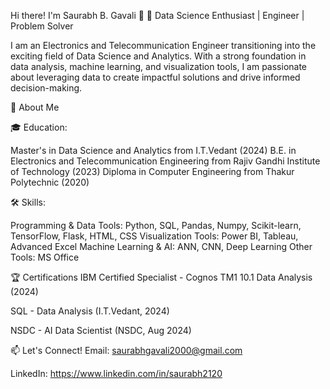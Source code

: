 Hi there! I'm Saurabh B. Gavali 👋
🚀 Data Science Enthusiast | Engineer | Problem Solver

I am an Electronics and Telecommunication Engineer transitioning into the exciting field of Data Science and Analytics. With a strong foundation in data analysis,
machine learning, and visualization tools, I am passionate about leveraging data to create impactful solutions and drive informed decision-making.

🌟 About Me 


🎓 Education:

Master's in Data Science and Analytics from I.T.Vedant (2024)
B.E. in Electronics and Telecommunication Engineering from Rajiv Gandhi Institute of Technology (2023)
Diploma in Computer Engineering from Thakur Polytechnic (2020)

🛠️ Skills:

Programming & Data Tools: Python, SQL, Pandas, Numpy, Scikit-learn, TensorFlow, Flask, HTML, CSS
Visualization Tools: Power BI, Tableau, Advanced Excel
Machine Learning & AI: ANN, CNN, Deep Learning
Other Tools: MS Office

🏆 Certifications
IBM Certified Specialist - Cognos TM1 10.1 Data Analysis (2024)

SQL - Data Analysis (I.T.Vedant, 2024)

NSDC - AI Data Scientist (NSDC, Aug 2024)

📫 Let's Connect!
Email: saurabhgavali2000@gmail.com

LinkedIn: https://www.linkedin.com/in/saurabh2120


